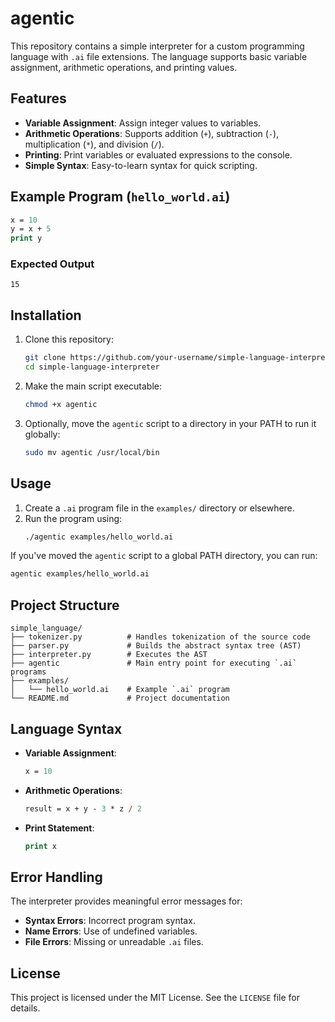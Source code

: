 # agentic

This repository contains a simple interpreter for a custom programming language with `.ai` file extensions. The language supports basic variable assignment, arithmetic operations, and printing values.

## Features

- **Variable Assignment**: Assign integer values to variables.
- **Arithmetic Operations**: Supports addition (`+`), subtraction (`-`), multiplication (`*`), and division (`/`).
- **Printing**: Print variables or evaluated expressions to the console.
- **Simple Syntax**: Easy-to-learn syntax for quick scripting.

## Example Program (`hello_world.ai`)

```ai
x = 10
y = x + 5
print y
```

### Expected Output
```
15
```

## Installation

1. Clone this repository:
   ```bash
   git clone https://github.com/your-username/simple-language-interpreter.git
   cd simple-language-interpreter
   ```

2. Make the main script executable:
   ```bash
   chmod +x agentic
   ```

3. Optionally, move the `agentic` script to a directory in your PATH to run it globally:
   ```bash
   sudo mv agentic /usr/local/bin
   ```

## Usage

1. Create a `.ai` program file in the `examples/` directory or elsewhere.
2. Run the program using:
   ```bash
   ./agentic examples/hello_world.ai
   ```

If you've moved the `agentic` script to a global PATH directory, you can run:
```bash
agentic examples/hello_world.ai
```

## Project Structure

```
simple_language/
├── tokenizer.py          # Handles tokenization of the source code
├── parser.py             # Builds the abstract syntax tree (AST)
├── interpreter.py        # Executes the AST
├── agentic               # Main entry point for executing `.ai` programs
├── examples/
│   └── hello_world.ai    # Example `.ai` program
└── README.md             # Project documentation
```

## Language Syntax

- **Variable Assignment**:
  ```ai
  x = 10
  ```
- **Arithmetic Operations**:
  ```ai
  result = x + y - 3 * z / 2
  ```
- **Print Statement**:
  ```ai
  print x
  ```

## Error Handling

The interpreter provides meaningful error messages for:
- **Syntax Errors**: Incorrect program syntax.
- **Name Errors**: Use of undefined variables.
- **File Errors**: Missing or unreadable `.ai` files.

## License

This project is licensed under the MIT License. See the `LICENSE` file for details.
